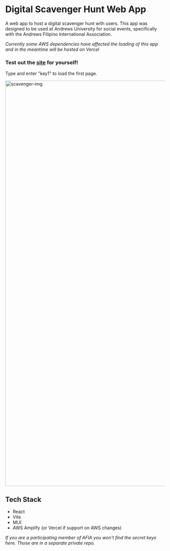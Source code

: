 # Digital Scavenger Hunt Web App

A web app to host a digital scavenger hunt with users. This app was designed to be used at Andrews University for social events,
specifically with the Andrews Filipino International Association.

_Currently some AWS dependencies have affected the loading of this app and in the meantime will be hosted on Vercel_

### Test out the [site](https://dsh-vite-amplify.vercel.app/) for yourself!
Type and enter "key1" to load the first page.

<img width="1280" alt="scavenger-img" src="https://github.com/dawsonpar/dsh-vite-amplify/assets/76459102/8dcfb137-390c-4bc7-a9cf-f8c4db5544c7">

## Tech Stack
- React
- Vite
- MUI
- AWS Amplify (or Vercel if support on AWS changes)

_If you are a participating member of AFIA you won't find the secret keys here. Those are in a separate private repo._
